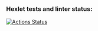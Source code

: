 ### Hexlet tests and linter status:
[![Actions Status](https://github.com/chssy-ia/python-project-140/actions/workflows/hexlet-check.yml/badge.svg)](https://github.com/chssy-ia/python-project-140/actions)